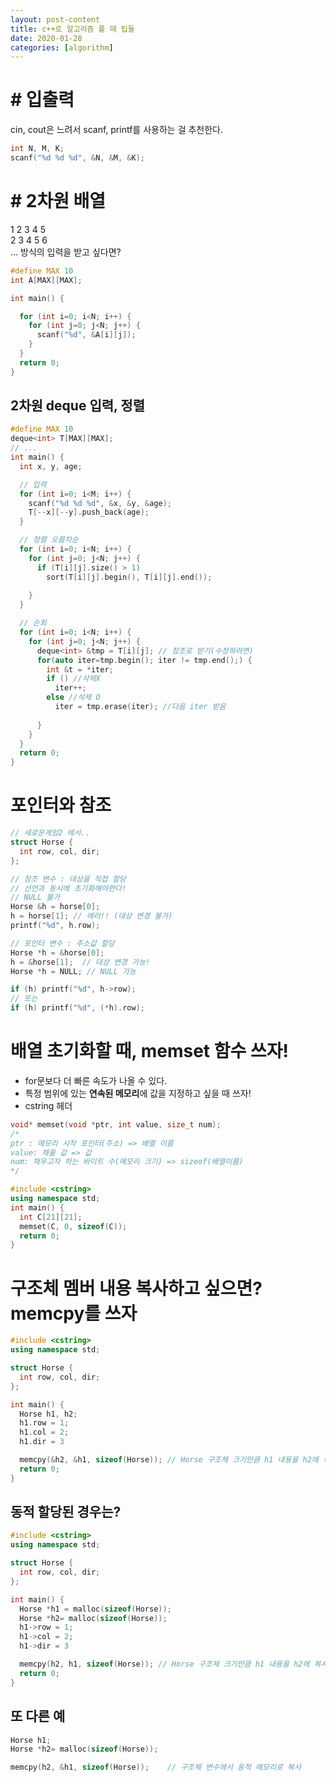 ```yaml
---
layout: post-content
title: c++로 알고리즘 풀 때 팁들
date: 2020-01-28
categories: [algorithm]
---
```


# # 입출력
cin, cout은 느려서 scanf, printf를 사용하는 걸 추천한다.

```cpp
int N, M, K;
scanf("%d %d %d", &N, &M, &K);
```

# # 2차원 배열

1 2 3 4 5 <br/>
2 3 4 5 6 <br/>
... 방식의 입력을 받고 싶다면?

```cpp
#define MAX 10
int A[MAX][MAX];

int main() {

  for (int i=0; i<N; i++) {
    for (int j=0; j<N; j++) {
      scanf("%d", &A[i][j]);
    }
  }
  return 0;
}
```

## 2차원 deque 입력, 정렬
```cpp
#define MAX 10
deque<int> T[MAX][MAX];
// ...
int main() {
  int x, y, age;

  // 입력
  for (int i=0; i<M; i++) {
    scanf("%d %d %d", &x, &y, &age);
    T[--x][--y].push_back(age);
  }

  // 정렬 오름차순
  for (int i=0; i<N; i++) {
    for (int j=0; j<N; j++) {
      if (T[i][j].size() > 1)
        sort(T[i][j].begin(), T[i][j].end());
	  
    }
  }

  // 순회
  for (int i=0; i<N; i++) {
    for (int j=0; j<N; j++) {
      deque<int> &tmp = T[i][j]; // 참조로 받기(수정하려면)
      for(auto iter=tmp.begin(); iter != tmp.end();) {
        int &t = *iter;
        if () //삭제X
          iter++;
        else //삭제 O
          iter = tmp.erase(iter); //다음 iter 받음
		  
      }
    }
  }
  return 0;
}
```

# 포인터와 참조

```cpp
// 새로운게임2 에서..
struct Horse {
  int row, col, dir;
};

// 참조 변수 : 대상을 직접 할당
// 선언과 동시에 초기화해야한다! 
// NULL 불가
Horse &h = horse[0]; 
h = horse[1]; // 에러!! (대상 변경 불가)
printf("%d", h.row);

// 포인터 변수 : 주소값 할당
Horse *h = &horse[0]; 
h = &horse[1];  // 대상 변경 가능!
Horse *h = NULL; // NULL 가능

if (h) printf("%d", h->row);
// 또는
if (h) printf("%d", (*h).row);
```

# 배열 초기화할 때, memset 함수 쓰자!
- for문보다 더 빠른 속도가 나올 수 있다.
- 특정 범위에 있는 **연속된 메모리**에 값을 지정하고 싶을 때 쓰자!
- cstring 헤더
```cpp
void* memset(void *ptr, int value, size_t num);
/*
ptr : 메모리 시작 포인터(주소) => 배열 이름
value: 채울 값 => 값
num: 채우고자 하는 바이트 수(메모리 크기) => sizeof(배열이름)
*/
```

```cpp
#include <cstring>
using namespace std;
int main() {
  int C[21][21];
  memset(C, 0, sizeof(C)); 
  return 0;
}
```

# 구조체 멤버 내용 복사하고 싶으면? memcpy를 쓰자

```cpp
#include <cstring>
using namespace std;

struct Horse {
  int row, col, dir;
};

int main() {
  Horse h1, h2;
  h1.row = 1;
  h1.col = 2;
  h1.dir = 3

  memcpy(&h2, &h1, sizeof(Horse)); // Horse 구조체 크기만큼 h1 내용을 h2에 복사
  return 0;
}
```

## 동적 할당된 경우는?
```cpp
#include <cstring>
using namespace std;

struct Horse {
  int row, col, dir;
};

int main() {
  Horse *h1 = malloc(sizeof(Horse));
  Horse *h2= malloc(sizeof(Horse));
  h1->row = 1;
  h1->col = 2;
  h1->dir = 3

  memcpy(h2, h1, sizeof(Horse)); // Horse 구조체 크기만큼 h1 내용을 h2에 복사
  return 0;
}
```

## 또 다른 예
```cpp
Horse h1;
Horse *h2= malloc(sizeof(Horse));

memcpy(h2, &h1, sizeof(Horse));    // 구조체 변수에서 동적 메모리로 복사
```